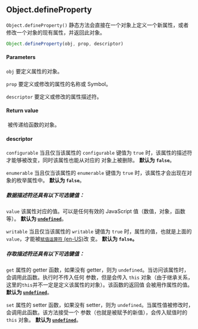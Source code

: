 ## Object.defineProperty

`Object.defineProperty()` 静态方法会直接在一个对象上定义一个新属性，或者修改一个对象的现有属性，并返回此对象。

```javascript
Object.defineProperty(obj, prop, descriptor)
```

#### Parameters

`obj`
	要定义属性的对象。

`prop`
	要定义或修改的属性的名称或 Symbol。

`descriptor`
	要定义或修改的属性描述符。

#### Return value

​	被传递给函数的对象。

#### descriptor

`configurable`
	当且仅当该属性的 `configurable` 键值为 `true` 时，该属性的描述符才能够被改变，同时该属性也能从对应的	对象上被删除。
	**默认为** **`false`**。

`enumerable`
	当且仅当该属性的 `enumerable` 键值为 `true` 时，该属性才会出现在对象的枚举属性中。
	**默认为 `false`**。

##### 数据描述符还具有以下可选键值：

`value`
	该属性对应的值。可以是任何有效的 JavaScript 值（数值，对象，函数等）。
	**默认为 [`undefined`](https://developer.mozilla.org/zh-CN/docs/Web/JavaScript/Reference/Global_Objects/undefined)**。

`writable`
	当且仅当该属性的 `writable` 键值为 `true` 时，属性的值，也就是上面的 `value`，才能被[`赋值运算符` (en-US)](https://developer.mozilla.org/en-US/docs/Web/JavaScript/Reference/Operators#assignment_operators)改	变。
	**默认为 `false`。**

##### 存取描述符还具有以下可选键值：

`get`
	属性的 getter 函数，如果没有 getter，则为 `undefined`。当访问该属性时，会调用此函数。执行时不传入任何	参数，但是会传入 `this` 对象（由于继承关系，这里的`this`并不一定是定义该属性的对象）。该函数的返回值	会被用作属性的值。
	**默认为 [`undefined`](https://developer.mozilla.org/zh-CN/docs/Web/JavaScript/Reference/Global_Objects/undefined)**。

`set`
	属性的 setter 函数，如果没有 setter，则为 `undefined`。当属性值被修改时，会调用此函数。该方法接受一个	参数（也就是被赋予的新值），会传入赋值时的 `this` 对象。
	**默认为 [`undefined`](https://developer.mozilla.org/zh-CN/docs/Web/JavaScript/Reference/Global_Objects/undefined)**。